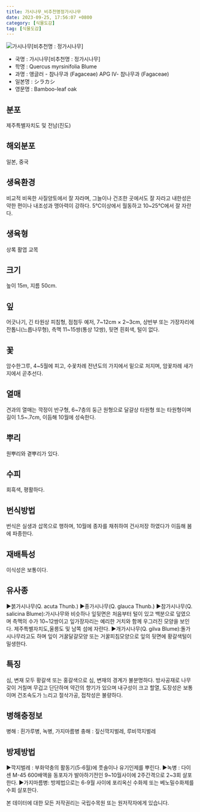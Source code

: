 ```yaml
---
title: 가시나무_비추천명정가시나무
date: 2023-09-25, 17:56:07 +0800
category: [식물도감]
tag: [식물도감]
---
```




![가시나무[비추천명 : 정가시나무]](http://www.nature.go.kr/fileUpload/plants/basic/Fagaceae/Quercus/6577/1_th2.JPG)
- 국명 : 가시나무[비추천명 : 정가시나무]
- 학명 : Quercus myrsinifolia Blume
- 과명 : 앵글러 - 참나무과 (Fagaceae) APG Ⅳ- 참나무과 (Fagaceae)
- 일본명 : シラカシ
- 영문명 : Bamboo-leaf oak


## 분포
제주특별자치도 및 전남(진도)
## 해외분포
일본, 중국
## 생육환경
비교적 비옥한 사질양토에서 잘 자라며, 그늘이나 건조한 곳에서도 잘 자라고 내한성은 약한 편이나 내조성과 맹아력이 강하다. 5℃이상에서 월동하고 10~25℃에서 잘 자란다.
## 생육형
상록 활엽 교목
## 크기
높이 15m, 지름 50cm.
## 잎
어긋나기, 긴 타원상 피침형, 점첨두 예저, 7~12cm × 2~3cm, 상반부 또는 가장자리에 잔톱니(느릅나무형), 측맥 11~15쌍(통상 12쌍), 뒷면 흰회색, 털이 없다.
## 꽃
암수한그루, 4~5월에 피고, 수꽃차례 전년도의 가지에서 밑으로 처지며, 암꽃차례 새가지에서 곧추선다.
## 열매
견과의 열매는 깍정이 반구형, 6~7층의 둥근 원형으로 달걀상 타원형 또는 타원형이며 길이 1.5~.7cm, 이듬해 10월에 성숙한다.
## 뿌리
원뿌리와 곁뿌리가 있다.
## 수피
회흑색, 평활하다.
## 번식방법
번식은 실생과 삽목으로 행하며, 10월에 종자를 채취하여 건사저장 하였다가 이듬해 봄에 파종한다.
## 재배특성
이식성은 보통이다.
## 유사종
▶붉가시나무(Q. acuta Thunb.)▶종가시나무(Q. glauca Thunb.)▶참가시나무(Q. salicina Blume):가시나무와 비슷하나 잎뒷면은 처음부터 털이 있고 백분으로 덮였으며 측맥의 수가 10~12쌍이고 잎가장자리는 예리한 거치와 함께 우그러진 모양을 보인다. 제주특별자치도,울릉도 및 남쪽 섬에 자란다. ▶개가시나무(Q. gilva Blume):돌가시나무라고도 하며 잎이 거꿀달걀모양 또는 거꿀피침모양으로 잎의 뒷면에 황갈색털이 밀생한다.
## 특징
심, 변재 모두 황갈색 또는 홍갈색으로 심, 변재의 경계가 불분명하다. 방사공재로 나무갗이 거칠며 무겁고 단단하며 약간의 향기가 있으며 내구성이 크고 할열, 도장성은 보통이며 건조속도가 느리고 절삭가공, 접착성은 불량하다.
## 병해충정보
병해 : 흰가루병, 녹병, 가지마름병충해 : 짚신깍지벌레, 루비깍지벌레
## 방제방법
▶깍지벌레 : 부화약충의 활동기(5-6월)에 풋솔이나 유기인제를 뿌린다.▶녹병 : 다이센 M-45 600배액을 동포자가 발아하기전인 9~10월사이에 2주간격으로 2~3회 살포한다.▶가지마름병: 방제법으로는 6-9월 사이에 포리옥신 수화제 또는 베노밀수화제를 수회 살포한다.






본 데이터에 대한 모든 저작권리는 국립수목원 또는 원저작자에게 있습니다.
